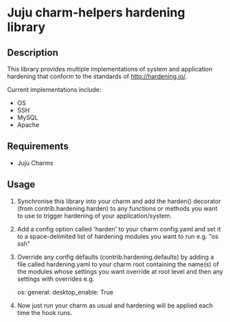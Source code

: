 # Juju charm-helpers hardening library

## Description

This library provides multiple implementations of system and application
hardening that conform to the standards of http://hardening.io/.

Current implementations include:

 * OS
 * SSH
 * MySQL
 * Apache

## Requirements

* Juju Charms

## Usage

1. Synchronise this library into your charm and add the harden() decorator
   (from contrib.hardening.harden) to any functions or methods you want to use
   to trigger hardening of your application/system.

2. Add a config option called 'harden' to your charm config.yaml and set it to
   a space-delimited list of hardening modules you want to run e.g. "os ssh"

3. Override any config defaults (contrib.hardening.defaults) by adding a file
   called hardening.yaml to your charm root containing the name(s) of the
   modules whose settings you want override at root level and then any settings
   with overrides e.g.
   
   os:
       general:
            desktop_enable: True

4. Now just run your charm as usual and hardening will be applied each time the
   hook runs.
